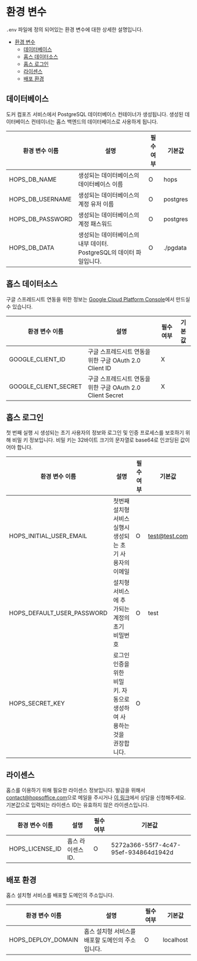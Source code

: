 # 환경 변수

`.env` 파일에 정의 되어있는 환경 변수에 대한 상세한 설명입니다.

- [환경 변수](#환경-변수)
  - [데이터베이스](#데이터베이스)
  - [홉스 데이터소스](#홉스-데이터소스)
  - [홉스 로그인](#홉스-로그인)
  - [라이센스](#라이센스)
  - [배포 환경](#배포-환경)

## 데이터베이스

도커 컴포즈 서비스에서 PostgreSQL 데이터베이스 컨테이너가 생성됩니다.  생성된
데이터베이스 컨테이너는 홉스 백엔드의 데이터베이스로 사용하게 됩니다.

| 환경 변수 이름         | 설명                                          | 필수 여부 | 기본값      |
|------------------|---------------------------------------------|-------|----------|
| HOPS_DB_NAME     | 생성되는 데이터베이스의 데이터베이스 이름                      | O     | hops     |
| HOPS_DB_USERNAME | 생성되는 데이터베이스의 계정 유저 이름                       | O     | postgres |
| HOPS_DB_PASSWORD | 생성되는 데이터베이스의 계정 패스워드                        | O     | postgres |
| HOPS_DB_DATA     | 생성되는 데이터베이스의 내부 데이터. PostgreSQL의 데이터 파일입니다. | O     | ./pgdata |

## 홉스 데이터소스

구글 스프레드시트 연동을 위한 정보는 [Google Cloud Platform Console](https://console.cloud.google.com/)에서 만드실 수 있습니다.

| 환경 변수 이름             | 설명                                          | 필수 여부 | 기본값 |
|----------------------|---------------------------------------------|-------|-----|
| GOOGLE_CLIENT_ID     | 구글 스프레드시트 연동을 위한 구글 OAuth 2.0 Client ID     | X     |     |
| GOOGLE_CLIENT_SECRET | 구글 스프레드시트 연동을 위한 구글 OAuth 2.0 Client Secret | X     |     |

## 홉스 로그인

첫 번째 실행 시 생성되는 초기 사용자의 정보와 로그인 및 인증 프로세스를
보호하기 위해 비밀 키 정보입니다.  비밀 키는 32바이트 크기의 문자열로 base64로
인코딩된 값이어야 합니다.

| 환경 변수 이름                   | 설명                                        | 필수 여부 | 기본값           |
|----------------------------|-------------------------------------------|-------|---------------|
| HOPS_INITIAL_USER_EMAIL    | 첫번째 설치형 서비스 실행시 생성되는 초기 사용자의 이메일          | O     | test@test.com |
| HOPS_DEFAULT_USER_PASSWORD | 설치형 서비스에 추가되는 계정의 초기 비밀번호                 | O     | test          |
| HOPS_SECRET_KEY            | 로그인 인증을 위한 비밀 키. 자동으로 생성하여 사용하는 것을 권장합니다. | O     |               |

## 라이센스

홉스를 이용하기 위해 필요한 라이센스 정보입니다. 발급을 위해서 [contact@hopsoffice.com](mailto:contact@hopsoffice.com)으로
메일을 주시거나 [이 링크](https://sendtime.app/ko/reservation?i=WeopdU)에서
상담을 신청해주세요.  기본값으로 입력되는 라이센스 ID는 유효하지 않은
라이센스입니다.

| 환경 변수 이름        | 설명          | 필수 여부 | 기본값                                  |
|-----------------|-------------|-------|--------------------------------------|
| HOPS_LICENSE_ID | 홉스 라이센스 ID. | O     | 5272a366-55f7-4c47-95ef-934864d1942d |

## 배포 환경

홉스 설치형 서비스를 배포할 도메인의 주소입니다.

| 환경 변수 이름           | 설명                          | 필수 여부 | 기본값       |
|--------------------|-----------------------------|-------|-----------|
| HOPS_DEPLOY_DOMAIN | 홉스 설치형 서비스를 배포할 도메인의 주소입니다. | O     | localhost |
